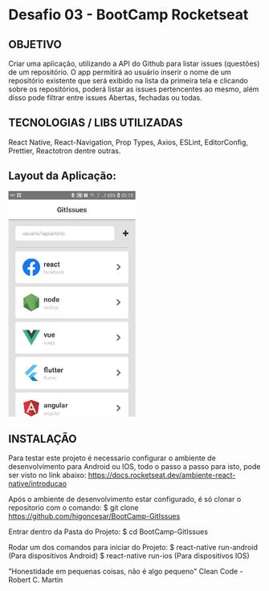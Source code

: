 # Desafio 03 - BootCamp Rocketseat

## OBJETIVO

Criar uma aplicação, utilizando a API do Github para listar issues (questões) de um repositório.
O app permitirá ao usuário inserir o nome de um repositório existente que será exibido na lista da primeira tela e clicando sobre os repositórios, poderá listar as issues pertencentes ao mesmo, além disso pode filtrar entre issues Abertas, fechadas ou todas.

## TECNOLOGIAS / LIBS UTILIZADAS

React Native, React-Navigation, Prop Types, Axios, ESLint, EditorConfig, Prettier, Reactotron dentre outras.

## Layout da Aplicação:

![Demonstração](/assets/demo-gitissues.gif)

## INSTALAÇÃO

Para testar este projeto é necessario configurar o ambiente de desenvolvimento para Android ou IOS, todo o passo a passo para isto, pode ser visto no link abaixo:
https://docs.rocketseat.dev/ambiente-react-native/introducao

Após o ambiente de desenvolvimento estar configurado, é só clonar o repositorio com o comando:
\$ git clone https://github.com/higoncesar/BootCamp-GitIssues

Entrar dentro da Pasta do Projeto:
\$ cd BootCamp-GitIssues

Rodar um dos comandos para iniciar do Projeto:
$ react-native run-android (Para dispositivos Android)
$ react-native run-ios (Para dispositivos IOS)

"Honestidade em pequenas coisas, não é algo pequeno"
Clean Code - Robert C. Martin
